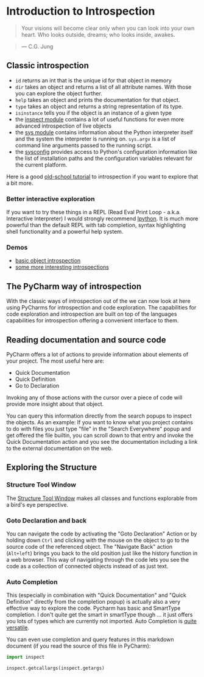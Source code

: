 # Introduction to Introspection

> Your visions will become clear only when you can look into your own heart. Who looks outside, dreams; who looks inside, awakes. 
    
> ― C.G. Jung

## Classic introspection

* `id` returns an int that is the unique id for that object in memory
* `dir` takes an object and returns a list of all attribute names. With those you can explore the object further.
* `help` takes an object and prints the documentation for that object.
* `type` takes an object and returns a string representation of its type.
* `isinstance` tells you if the object is an instance of a given type
* the [inspect module](https://docs.python.org/2/library/inspect.html) contains a lot of useful functions for even more advanced introspection of live objects
* the [sys module](https://docs.python.org/2/library/sys.html#module-sys) contains information about the Python interpreter itself and the system the interpreter is running on. `sys.argv` is a list of command line arguments passed to the running script.
* the [sysconfig](https://docs.python.org/2/library/sysconfig.html#module-sysconfig) provides access to Python's configuration information like the list of installation paths and the configuration variables relevant for the current platform.

Here is a good [old-school tutorial](http://www.ibm.com/developerworks/library/l-pyint/) to introspection if you want to explore that a bit more.

### Better interactive exploration

If you want to try these things in a REPL (Read Eval Print Loop - a.k.a. Interactive Interpreter) I would strongly recommend [Ipython](https://ipython.org/). It is much more powerful than the default REPL with tab completion, syntax highlighting shell functionality and a powerful help system.

### Demos

* [basic object introspection](introspection.py)
* [some more interesting introspections](more-introspection.py)

## The PyCharm way of introspection

With the classic ways of introspection out of the we can now look at here using PyCharms for introspection and code exploration. The capabilities for code exploration and introspection are built on top of the languages capabilities for introspection offering a convenient interface to them.

## Reading documentation and source code

PyCharm offers a lot of actions to provide information about elements of your project. The most useful here are:

* Quick Documentation
* Quick Definition
* Go to Declaration

Invoking any of those actions with the cursor over a piece of code will provide more insight about that object.

You can query this information directly from the search popups to inspect the objects. As an example: If you want to know what you project contains to do with files you just type "file" in the "Search Everywhere" popup and get offered the file builtin, you can scroll down to that entry and invoke the Quick Documentation action and you see the documentation including a link to the external documentation on the web.

## Exploring the Structure

### Structure Tool Window

The [Structure Tool Window](https://www.jetbrains.com/help/idea/2016.1/structure-tool-window-file-structure-popup.html) makes all classes and functions explorable from a bird's eye perspective.

### Goto Declaration and back

You can navigate the code by activating the "Goto Declaration" Action or by holding down `Ctrl` and clicking with the mouse on the object to go to the source code of the referenced object. The "Navigate Back" action (`Alt+left`) brings you back to the old position just like the history function in a web browser. This way of navigating through the code lets you see the code as a collection of connected objects instead of as just text.

### Auto Completion

This (especially in combination with "Quick Documentation" and "Quick Definition" directly from the completion popup) is actually also a very effective way to explore the code. Pycharm has basic and SmartType completion. I don't quite get the smart in smartType though ... it just offers you lots of types which are currently not imported. Auto Completion is [quite versatile](https://www.jetbrains.com/help/pycharm/5.0/auto-completing-code.html?origin=old_help).

You can even use completion and query features in this markdown document (if you read the source of this file in PyCharm):

```python
import inspect

inspect.getcallargs(inspect.getargs)
```
